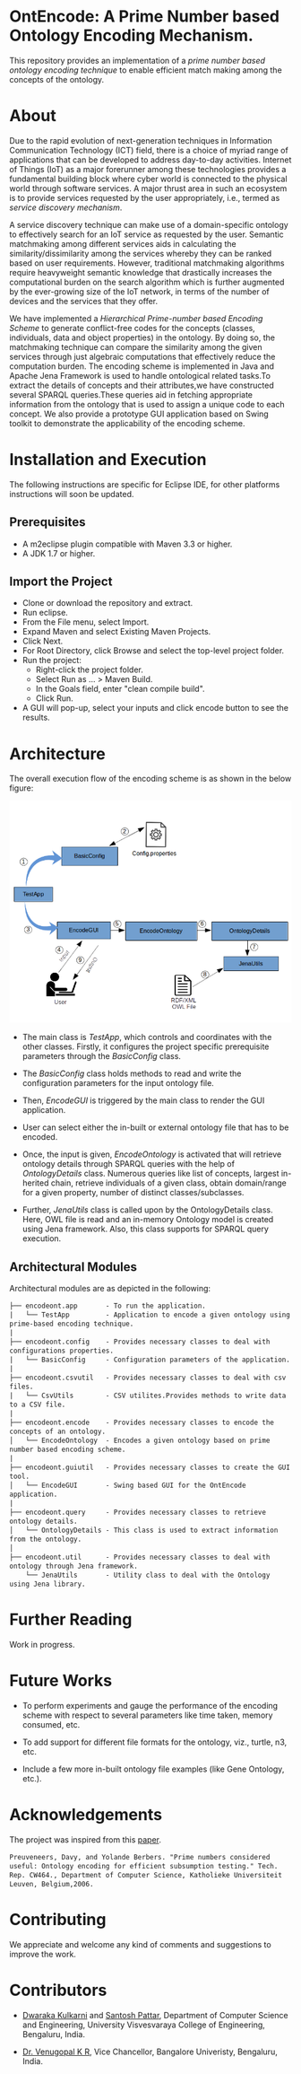 # OntEncode: A Prime Number based Ontology Encoding Mechanism.

This repository provides an implementation of a *prime number based ontology encoding technique* to enable efficient match making among the concepts of the ontology. 

# About

Due to the rapid evolution of next-generation techniques in Information Communication Technology (ICT) field, there is a choice of myriad range of applications that can be developed to address day-to-day activities. Internet of Things (IoT) as a major forerunner among these technologies provides a fundamental building block where cyber world is connected to the physical world through software services. A major thrust area in such an ecosystem is to provide services requested by the user appropriately, i.e., termed as *service discovery mechanism*. 

A service discovery technique can make use of a domain-specific ontology to effectively search for an IoT service as requested by the user. Semantic matchmaking among different services aids in calculating the similarity/dissimilarity among the services whereby they can be ranked based on user requirements. However, traditional matchmaking algorithms require heavyweight semantic knowledge that drastically increases the computational burden on the search algorithm which is further augmented by the ever-growing size of the IoT network, in terms of the number of devices and the services that they offer. 

We have implemented a *Hierarchical Prime-number based Encoding Scheme* to generate conflict-free codes for the concepts (classes, individuals, data and object properties) in the ontology. By doing so, the matchmaking technique can compare the similarity among the given services through just algebraic computations that effectively reduce the computation burden. The encoding scheme is implemented in Java and Apache Jena Framework is used to handle ontological related tasks.To extract the details of concepts and their attributes,we have constructed several SPARQL queries.These queries aid in fetching appropriate information from the ontology that is used to assign a unique code to each concept. We also provide a prototype GUI application based on Swing toolkit to demonstrate the applicability of the encoding scheme.

# Installation and Execution
 
 The following instructions are specific for Eclipse IDE, for other platforms instructions will soon be updated.

## Prerequisites

- A m2eclipse plugin compatible with Maven 3.3 or higher.
- A JDK 1.7 or higher.

## Import the Project

 - Clone or download the repository and extract. 
 - Run eclipse.
 - From the File menu, select Import.
 - Expand Maven and select Existing Maven Projects.
 - Click Next.
 - For Root Directory, click Browse and select the top-level project folder.
 - Run the project:
    - Right-click the project folder.
    - Select Run as … > Maven Build.
    - In the Goals field, enter "clean compile build".
    - Click Run.
 - A GUI will pop-up, select your inputs and click encode button to see the results.

# Architecture

The overall execution flow of the encoding scheme is as shown in the below figure:

![Execution Flow](./resource/eflow.png)

 - The main class is *TestApp*, which controls and coordinates with the other classes. Firstly, it configures the project specific prerequisite parameters through the *BasicConfig* class.
    
- The *BasicConfig* class holds methods to read and write the configuration parameters for the input ontology file.

- Then, *EncodeGUI* is triggered by the main class to render the GUI application. 

- User can select either the in-built or external ontology file that has to be encoded. 

- Once, the input is given, *EncodeOntology* is activated that will retrieve ontology details through SPARQL queries with the help of *OntologyDetails* class. Numerous queries like list of concepts, largest in-herited chain, retrieve individuals of a given class, obtain domain/range for a given property, number of distinct classes/subclasses.

- Further, *JenaUtils* class is called upon by the OntologyDetails class. Here, OWL file is read and an in-memory Ontology model is created using Jena framework. Also, this class supports for SPARQL query execution. 

## Architectural Modules

Architectural modules are as depicted in the following:

```
├── encodeont.app       - To run the application.
|	└── TestApp  	    - Application to encode a given ontology using prime-based encoding technique.
|
├── encodeont.config    - Provides necessary classes to deal with configurations properties.
|	└── BasicConfig     - Configuration parameters of the application.
|
├── encodeont.csvutil   - Provides necessary classes to deal with csv files.
|	└── CsvUtils        - CSV utilites.Provides methods to write data to a CSV file.
|
├── encodeont.encode    - Provides necessary classes to encode the concepts of an ontology.
│   └── EncodeOntology  - Encodes a given ontology based on prime number based encoding scheme.
|
├── encodeont.guiutil   - Provides necessary classes to create the GUI tool.
│   └── EncodeGUI       - Swing based GUI for the OntEncode application.
|
├── encodeont.query     - Provides necessary classes to retrieve ontology details.
│   └── OntologyDetails - This class is used to extract information from the ontology. 
│  
├── encodeont.util      - Provides necessary classes to deal with ontology through Jena framework.
	└── JenaUtils       - Utility class to deal with the Ontology using Jena library.

```

# Further Reading

Work in progress.

# Future Works

- To perform experiments and gauge the performance of the encoding scheme with respect to several parameters like time taken, memory consumed, etc.

- To add support for different file formats for the ontology, viz., turtle, n3, etc.

- Include a few more in-built ontology file examples (like Gene Ontology, etc.).

# Acknowledgements

The project was inspired from this [paper](www.cs.kuleuven.be/publicaties/rapporten/cw/CW464.abs.html).

```
Preuveneers, Davy, and Yolande Berbers. "Prime numbers considered useful: Ontology encoding for efficient subsumption testing." Tech. Rep. CW464., Department of Computer Science, Katholieke Universiteit Leuven, Belgium,2006.
```

# Contributing

We appreciate and welcome any kind of comments and suggestions to improve the work.

# Contributors

- [Dwaraka Kulkarni](https://in.linkedin.com/in/dwaraka-kulkarni) and [Santosh Pattar](https://scholar.google.com/citations?user=DTqvAtQAAAAJ&hl=en), Department of Computer Science and Engineering, University Visvesvaraya College of Engineering, Bengaluru, India.

- [Dr. Venugopal K R](http://venugopalkr.com/), Vice Chancellor, Bangalore Univeristy, Bengaluru, India.